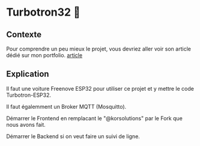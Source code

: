 # Turbotron32 👋

## Contexte

Pour comprendre un peu mieux le projet, vous devriez aller voir son article dédié sur mon portfolio. [article](https://remipetit.fr/turbotron32)

## Explication

Il faut une voiture Freenove ESP32 pour utiliser ce projet et y mettre le code Turbotron-ESP32.

Il faut égalemment un Broker MQTT (Mosquitto).

Démarrer le Frontend en remplacant le "@korsolutions" par le Fork que nous avons fait.

Démarrer le Backend si on veut faire un suivi de ligne.